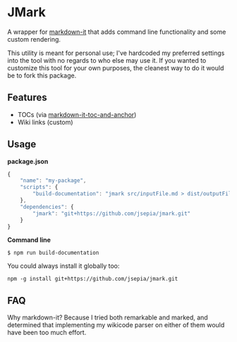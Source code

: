 # JMark

A wrapper for [markdown-it](https://github.com/markdown-it/markdown-it) that adds command line functionality and some custom rendering.

This utility is meant for personal use; I've hardcoded my preferred settings into the tool with no regards to who else may use it. If you wanted to customize this tool for your own purposes, the cleanest way to do it would be to fork this package.

## Features

  * TOCs (via [markdown-it-toc-and-anchor](https://github.com/MoOx/markdown-it-toc-and-anchor))
  * Wiki links (custom)

## Usage

**package.json**

```js
{
    "name": "my-package",
    "scripts": {
        "build-documentation": "jmark src/inputFile.md > dist/outputFile.html"
    },
    "dependencies": {
        "jmark": "git+https://github.com/jsepia/jmark.git"
    }
}
```

**Command line**

    $ npm run build-documentation

You could always install it globally too:

    npm -g install git+https://github.com/jsepia/jmark.git

## FAQ

Why markdown-it? Because I tried both remarkable and marked, and determined that implementing my wikicode parser on either of them would have been too much effort.
